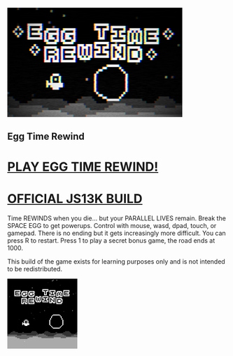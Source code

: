 ![Space Huggers - A JS13k Game by Frank Force](/screen1.png)

## Egg Time Rewind

# [PLAY EGG TIME REWIND!](https://killedbyapixel.github.io/EggTimeRewind13k)
# [OFFICIAL JS13K BUILD](https://js13kgames.com/entries/egg-time-rewind)

Time REWINDS when you die...
but your PARALLEL LIVES remain.
Break the SPACE EGG to get powerups.
Control with mouse, wasd, dpad, touch, or gamepad.
There is no ending but it gets increasingly more difficult.
You can press R to restart.
Press 1 to play a secret bonus game, the road ends at 1000.

This build of the game exists for learning purposes only and is not intended to be redistributed.

![Space Huggers - A JS13k Game by Frank Force](/screen2.png)
